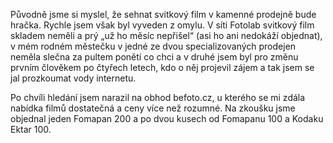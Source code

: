 Původně jsme si myslel, že sehnat svitkový film v kamenné prodejně bude hračka. Rychle jsem však byl vyveden z omylu. V síti Fotolab svitkový film skladem neměli a prý „už ho měsíc nepřišel“ (asi ho ani nedokáží objednat), v mém rodném městečku v jedné ze dvou specializovaných prodejen neměla slečna za pultem ponětí co chci a v druhé jsem byl pro změnu prvním člověkem po čtyřech letech, kdo o něj projevil zájem a tak jsem se jal prozkoumat vody internetu.

Po chvíli hledání jsem narazil na obhod befoto.cz, u kterého se mi zdála nabídka filmů dostatečná a ceny více než rozumné. Na zkoušku jsme objednal jeden Fomapan 200 a po dvou kusech od Fomapanu 100 a Kodaku Ektar 100.
